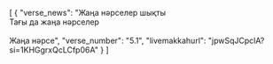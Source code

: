 [
  {
    "verse_news": "Жаңа нәрселер шықты<br>Тағы да жаңа нәрселер<br><br>Жаңа нәрсе",
    "verse_number": "5.1",
    "livemakkahurl": "jpwSqJCpclA?si=1KHGgrxQcLCfp06A"
  }
]